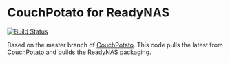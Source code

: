 # CouchPotato for ReadyNAS

[![Build Status](https://travis-ci.org/Mhynlo/rn-couchpotato.svg?branch=master)](https://travis-ci.org/Mhynlo/rn-couchpotato)

Based on the master branch of [CouchPotato](https://couchpota.to/). This code pulls the latest from CouchPotato and builds the ReadyNAS packaging.
